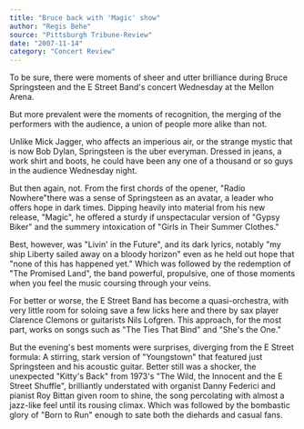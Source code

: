 ```yaml
---
title: "Bruce back with 'Magic' show"
author: "Regis Behe"
source: "Pittsburgh Tribune-Review"
date: "2007-11-14"
category: "Concert Review"
---
```


To be sure, there were moments of sheer and utter brilliance during Bruce Springsteen and the E Street Band's concert Wednesday at the Mellon Arena.

But more prevalent were the moments of recognition, the merging of the performers with the audience, a union of people more alike than not.

Unlike Mick Jagger, who affects an imperious air, or the strange mystic that is now Bob Dylan, Springsteen is the uber everyman. Dressed in jeans, a work shirt and boots, he could have been any one of a thousand or so guys in the audience Wednesday night.

But then again, not. From the first chords of the opener, "Radio Nowhere"there was a sense of Springsteen as an avatar, a leader who offers hope in dark times. Dipping heavily into material from his new release, "Magic", he offered a sturdy if unspectacular version of "Gypsy Biker" and the summery intoxication of "Girls in Their Summer Clothes."

Best, however, was "Livin' in the Future", and its dark lyrics, notably "my ship Liberty sailed away on a bloody horizon" even as he held out hope that "none of this has happened yet." Which was followed by the redemption of "The Promised Land", the band powerful, propulsive, one of those moments when you feel the music coursing through your veins.

For better or worse, the E Street Band has become a quasi-orchestra, with very little room for soloing save a few licks here and there by sax player Clarence Clemons or guitarists Nils Lofgren. This approach, for the most part, works on songs such as "The Ties That Bind" and "She's the One."

But the evening's best moments were surprises, diverging from the E Street formula: A stirring, stark version of "Youngstown" that featured just Springsteen and his acoustic guitar. Better still was a shocker, the unexpected "Kitty's Back" from 1973's "The Wild, the Innocent and the E Street Shuffle", brilliantly understated with organist Danny Federici and pianist Roy Bittan given room to shine, the song percolating with almost a jazz-like feel until its rousing climax. Which was followed by the bombastic glory of "Born to Run" enough to sate both the diehards and casual fans.
